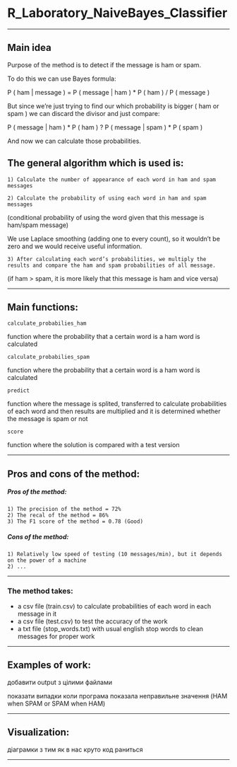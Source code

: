 # R_Laboratory_NaiveBayes_Classifier

---------------------------------------------------------------------------------------------------------------------------------------------------

## Main idea

Purpose of the method is to detect if the message is ham or spam.

To do this we can use Bayes formula:

P ( ham | message ) = P ( message | ham ) * P ( ham ) / P ( message )

But since we’re just trying to find our which probability is bigger ( ham or spam ) we can discard the divisor and just compare:

P ( message | ham ) * P ( ham )  ?  P ( message | spam ) * P ( spam )

And now we can calculate those probabilities.

## The general algorithm which is used is:

    1) Calculate the number of appearance of each word in ham and spam messages
    
    2) Calculate the probability of using each word in ham and spam messages
(conditional probability of using the word given that this message is ham/spam message)

We use Laplace smoothing (adding one to every count), so it wouldn’t be zero and we would receive useful information.

    3) After calculating each word’s probabilities, we multiply the results and compare the ham and spam probabilities of all message.
(if ham > spam, it is more likely that this message is ham and vice versa)

---------------------------------------------------------------------------------------------------------------------------------------------------

## Main functions:

    calculate_probabilies_ham
function where the probability that a certain word is a  ham word is calculated

    calculate_probabilies_spam
function where the probability that a certain word is a  ham word is calculated

    predict
function where the message is splited, transferred to calculate probabilities of each word and then results are multiplied and it is determined whether the message is spam or not

    score
function where the solution is compared with a test version

---------------------------------------------------------------------------------------------------------------------------------------------------

## Pros and cons of the method:

##### Pros of the method:

    1) The precision of the method = 72%
    2) The recal of the method = 86%
    3) The F1 score of the method = 0.78 (Good)

##### Cons of the method:

    1) Relatively low speed of testing (10 messages/min), but it depends on the power of a machine
    2) ...

---------------------------------------------------------------------------------------------------------------------------------------------------

### The method takes:
- a csv file (train.csv) to calculate probabilities of each word in each message in it
- a csv file (test.csv) to test the accuracy of the work
- a txt file (stop_words.txt) with usual english stop words to clean messages for proper work

---------------------------------------------------------------------------------------------------------------------------------------------------

## Examples of work:

добавити output з цілими файлами

показати випадки коли програма показала неправильне значення (HAM when SPAM or SPAM when HAM)

---------------------------------------------------------------------------------------------------------------------------------------------------

## Visualization:

діаграмки з тим як в нас круто код раниться

---------------------------------------------------------------------------------------------------------------------------------------------------
